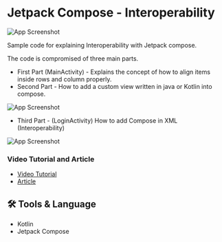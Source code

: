 
# Jetpack Compose - Interoperability

![App Screenshot](https://miro.medium.com/max/1400/1*2v6zotc8p-bt9oX2mI0vkQ.png)




Sample code for explaining Interoperability with Jetpack compose.

The code is compromised of three main parts.

-  First Part (MainActivity) - Explains the concept of how to align items inside rows and column properly.
- Second Part - How to add a custom view written in java or Kotlin into compose. 





![App Screenshot](https://miro.medium.com/max/1400/1*lbs2CZBgbvPCCx1nbch3ng.png)


- Third Part - (LoginActivity) How to add Compose in XML (Interoperability)

![App Screenshot](https://miro.medium.com/max/1400/1*7N_bYcl0J3SejaTDEwm5mg.png)





### Video Tutorial and Article

 - [Video Tutorial](https://www.youtube.com/watch?v=ebTOLMfkiBQ&list=PL_QwDpM-a-npG_X7CAqmJhniP_bxlhtTc)
 - [Article](https://coding-with-aj.medium.com/custom-views-in-jetpack-compose-interoperability-part-1-cdac4824f68e)

## 🛠 Tools & Language
- Kotlin 
- Jetpack Compose

